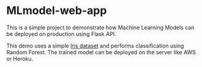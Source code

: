 # MLmodel-web-app

This is a simple project to demonstrate how Machine Learning Models can be deployed on production using Flask API.

This demo uses a simple [Iris dataset](http://archive.ics.uci.edu/ml/datasets/iris) and performs classification using Random Forest.
The trained model can be deployed on the server like AWS or Heroku. 



